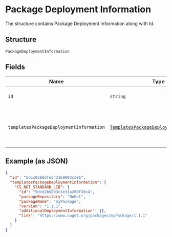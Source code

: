 
# Package Deployment Information

The structure contains Package Deployment Information along with Id.

## Structure

`PackageDeploymentInformation`

## Fields

| Name | Type | Tags | Description |
|  --- | --- | --- | --- |
| `id` | `string` | Required | Package Deployment Identifier |
| `templatesPackageDeploymentInformation` | [`TemplatesPackageDeploymentInformation`](../../doc/models/templates-package-deployment-information.md) | Required | This structure encapsulates all package deployment details. |

## Example (as JSON)

```json
{
  "id": "5dcc0560dfe543169893ca01",
  "templatesPackageDeploymentInformation": {
    "CS_NET_STANDARD_LIB": {
      "id": "5dcd2b5893c3e31a206f30c4",
      "packageRepository": "NuGet",
      "packageName": "myPackage",
      "version": "1.1.1",
      "additionalDeploymentInformation": {},
      "link": "https://www.nuget.org/packages/myPackage/1.1.1"
    }
  }
}
```

